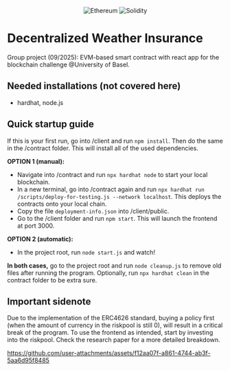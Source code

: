 <div align="center">

![Ethereum](https://img.shields.io/badge/Ethereum-ETH-3C3C3D?logo=ethereum&logoColor=white)
![Solidity](https://img.shields.io/badge/Solidity-363636?logo=solidity&logoColor=white)

</div>

# Decentralized Weather Insurance

Group project (09/2025): EVM-based smart contract with react app for the blockchain challenge @University of Basel.

## Needed installations (not covered here)

- hardhat, node.js

## Quick startup guide

If this is your first run, go into /client and run `npm install`. Then do the same in the /contract folder. This will install all of the used dependencies.

**OPTION 1 (manual):**  
  - Navigate into /contract and run `npx hardhat node` to start your local blockchain.
  - In a new terminal, go into /contract again and run `npx hardhat run /scripts/deploy-for-testing.js --network localhost`. This deploys the contracts onto your local chain.
  - Copy the file `deployment-info.json` into /client/public.
  - Go to the /client folder and run `npm start`. This will launch the frontend at port 3000.

**OPTION 2 (automatic):**  
  - In the project root, run `node start.js` and watch!  

**In both cases,** go to the project root and run `node cleanup.js` to remove old files after running the program. Optionally, run `npx hardhat clean` in the contract folder to be extra sure.

## Important sidenote

Due to the implementation of the ERC4626 standard, buying a policy first (when the amount of currency in the riskpool is still 0),
will result in a critical break of the program. To use the frontend as intended, start by investing into 
the riskpool. Check the research paper for a more detailed breakdown.

https://github.com/user-attachments/assets/f12aa07f-a861-4744-ab3f-5aa6d95f8485